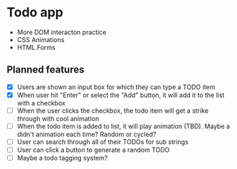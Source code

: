 # Todo app

- More DOM interacton practice
- CSS Animations
- HTML Forms


## Planned features 
- [x] Users are shown an input box for which they can type a TODO item
- [x] When user hit "Enter" or select the "Add" button, it will add it to the list with a checkbox
- [ ] When the user clicks the checkbox, the todo item will get a strike through with cool animation
- [ ] When the todo item is added to list, it will play animation (TBD). Maybe a didn't animation each time? Random or cycled?
- [ ] User can search through all of their TODOs for sub strings
- [ ] User can click a button to generate a random TODO
- [ ] Maybe a todo tagging system?